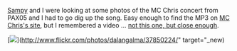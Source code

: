 [Sampy](http://blog.sampy.com) and I were looking at some photos of the MC Chris concert from PAX05 and I had to go dig up the song. Easy enough to find the MP3 on [MC Chris's site](http://www.myspace.com/mcchris), but I remembered a video ... [not this one, but close enough](http://www.youtube.com/watch?v=erP1K_9yf6o).

[<img src="http://static.flickr.com/26/37850224_1fc2ca62be_m_d.jpg" />](http://www.flickr.com/photos/dalangalma/37850224/" target="_new)